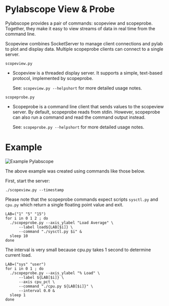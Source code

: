 Pylabscope View & Probe
=======================

Pylabscope provides a pair of commands: scopeview and scopeprobe. Together,
they make it easy to view streams of data in real time from the command line.

Scopeview combines SocketServer to manage client connections and pylab to plot
and display data. Multiple scopeprobe clients can connect to a single server.

`scopeview.py` 

* Scopeview is a threaded display server. It supports a simple, text-based
  protocol, implemented by scopeprobe.

  See: `scopeview.py --helpshort` for more detailed usage notes.

`scopeprobe.py`

* Scopeprobe is a command line client that sends values to the scopeview
  server. By default, scopeprobe reads from stdin.  However, scopeprobe can
  also run a command and read the command output instead.

  See: `scopeprobe.py --helpshort` for more detailed usage notes.

Example
=======

![Example Pylabscope](https://raw.github.com/stephen-soltesz/pylabscope/master/example.png)

The above example was created using commands like those below.

First, start the server:

    ./scopeview.py --timestamp

Please note that the scopeprobe commands expect scripts `sysctl.py` and
`cpu.py` which return a single floating point value and exit.

    LAB=("1" "5" "15")
    for i in 0 1 2 ; do 
      ./scopeprobe.py --axis_ylabel "Load Average" \
          --label load${LAB[$i]} \
          --command "./sysctl.py $i" & 
      sleep 10
    done

The interval is very small because cpu.py takes 1 second to determine current
load.

    LAB=("sys" "user")
    for i in 0 1 ; do 
      ./scopeprobe.py --axis_ylabel "% Load" \
          --label ${LAB[$i]} \
          --axis cpu_pct \
          --command "./cpu.py ${LAB[$i]}" \
          --interval 0.0 &
      sleep 1
    done


